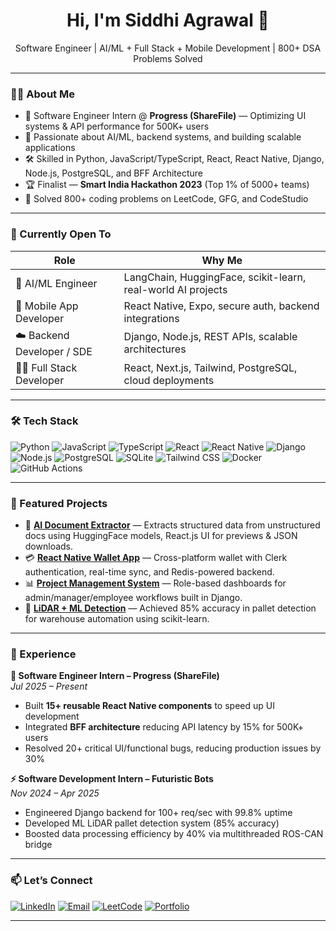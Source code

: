 <h1 align="center">Hi, I'm Siddhi Agrawal 👋</h1>
<p align="center">Software Engineer | AI/ML + Full Stack + Mobile Development | 800+ DSA Problems Solved</p>

---

### 👨‍💻 About Me

- 🚀 Software Engineer Intern @ **Progress (ShareFile)** — Optimizing UI systems & API performance for 500K+ users
- 🧠 Passionate about AI/ML, backend systems, and building scalable applications
- 🛠 Skilled in Python, JavaScript/TypeScript, React, React Native, Django, Node.js, PostgreSQL, and BFF Architecture
- 🏆 Finalist — **Smart India Hackathon 2023** (Top 1% of 5000+ teams)
- 🧩 Solved 800+ coding problems on LeetCode, GFG, and CodeStudio

---

### 🔭 Currently Open To

| Role                          | Why Me                                                                  |
|--------------------------------|--------------------------------------------------------------------------|
| 🧠 AI/ML Engineer              | LangChain, HuggingFace, scikit-learn, real-world AI projects             |
| 📱 Mobile App Developer        | React Native, Expo, secure auth, backend integrations                   |
| ☁️ Backend Developer / SDE     | Django, Node.js, REST APIs, scalable architectures                       |
| 🧑‍💻 Full Stack Developer       | React, Next.js, Tailwind, PostgreSQL, cloud deployments                  |

---

### 🛠 Tech Stack

![Python](https://img.shields.io/badge/-Python-3776AB?style=flat&logo=python&logoColor=white)
![JavaScript](https://img.shields.io/badge/-JavaScript-F7DF1E?style=flat&logo=javascript&logoColor=black)
![TypeScript](https://img.shields.io/badge/-TypeScript-3178C6?style=flat&logo=typescript&logoColor=white)
![React](https://img.shields.io/badge/-React-20232A?style=flat&logo=react&logoColor=61DAFB)
![React Native](https://img.shields.io/badge/-React%20Native-20232A?style=flat&logo=react&logoColor=61DAFB)
![Django](https://img.shields.io/badge/-Django-092E20?style=flat&logo=django)
![Node.js](https://img.shields.io/badge/-Node.js-339933?style=flat&logo=nodedotjs&logoColor=white)
![PostgreSQL](https://img.shields.io/badge/-PostgreSQL-336791?style=flat&logo=postgresql)
![SQLite](https://img.shields.io/badge/-SQLite-003B57?style=flat&logo=sqlite)
![Tailwind CSS](https://img.shields.io/badge/-TailwindCSS-06B6D4?style=flat&logo=tailwindcss&logoColor=white)
![Docker](https://img.shields.io/badge/-Docker-2496ED?style=flat&logo=docker&logoColor=white)
![GitHub Actions](https://img.shields.io/badge/-GitHub%20Actions-2088FF?style=flat&logo=github-actions&logoColor=white)

---

### 📌 Featured Projects

- 🧠 **[AI Document Extractor](#)** — Extracts structured data from unstructured docs using HuggingFace models, React.js UI for previews & JSON downloads.
- 💳 **[React Native Wallet App](#)** — Cross-platform wallet with Clerk authentication, real-time sync, and Redis-powered backend.
- 📊 **[Project Management System](#)** — Role-based dashboards for admin/manager/employee workflows built in Django.
- 🤖 **[LiDAR + ML Detection](#)** — Achieved 85% accuracy in pallet detection for warehouse automation using scikit-learn.

---

### 💼 Experience

**🚀 Software Engineer Intern – Progress (ShareFile)**  
*Jul 2025 – Present*  
- Built **15+ reusable React Native components** to speed up UI development  
- Integrated **BFF architecture** reducing API latency by 15% for 500K+ users  
- Resolved 20+ critical UI/functional bugs, reducing production issues by 30%

**⚡ Software Development Intern – Futuristic Bots**  
*Nov 2024 – Apr 2025*  
- Engineered Django backend for 100+ req/sec with 99.8% uptime  
- Developed ML LiDAR pallet detection system (85% accuracy)  
- Boosted data processing efficiency by 40% via multithreaded ROS-CAN bridge

---

### 📫 Let’s Connect

[![LinkedIn](https://img.shields.io/badge/-LinkedIn-blue?style=flat&logo=linkedin)](https://linkedin.com/in/siddhi-agrawal-831328237)
[![Email](https://img.shields.io/badge/-Email-c14438?style=flat&logo=Gmail&logoColor=white)](mailto:a.siddhi0101@gmail.com)
[![LeetCode](https://img.shields.io/badge/-LeetCode-FFA116?style=flat&logo=leetcode&logoColor=black)](https://leetcode.com/u/agrawalriddhisiddhi8/)
[![Portfolio](https://img.shields.io/badge/-Portfolio-000000?style=flat&logo=vercel&logoColor=white)](https://siddhi-portfolio-rose.vercel.app/)

---
